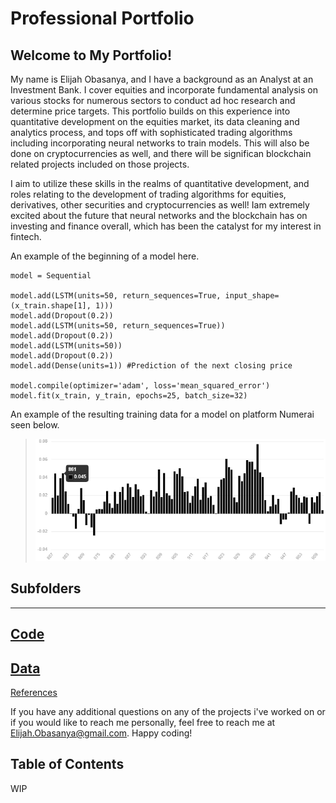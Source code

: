 # Professional Portfolio #

## Welcome to My Portfolio! ##

My name is Elijah Obasanya, and I have a background as an Analyst at an Investment Bank. I cover equities and incorporate fundamental analysis on various stocks for numerous sectors to conduct ad hoc research and determine price targets. This portfolio builds on this experience into quantitative development on the equities market, its data cleaning and analytics process, and tops off with sophisticated trading algorithms including incorporating neural networks to train models. This will also be done on cryptocurrencies as well, and there will be significan blockchain related projects included on those projects. 

I aim to utilize these skills in the realms of quantitative development, and roles relating to the development of trading algorithms for equities, derivatives, other securities and cryptocurrencies as well! Iam extremely excited about the future that neural networks and the blockchain has on investing and finance overall, which has been the catalyst for my interest in fintech. 

An example of the beginning of a model here. 
```
model = Sequential

model.add(LSTM(units=50, return_sequences=True, input_shape=(x_train.shape[1], 1)))
model.add(Dropout(0.2))
model.add(LSTM(units=50, return_sequences=True))
model.add(Dropout(0.2))
model.add(LSTM(units=50))
model.add(Dropout(0.2))
model.add(Dense(units=1)) #Prediction of the next closing price 

model.compile(optimizer='adam', loss='mean_squared_error')
model.fit(x_train, y_train, epochs=25, batch_size=32)  

```
An example of the resulting training data for a model on platform Numerai seen below. 

>![Model Output Results](/modelresults.png)

## Subfolders ##
---
[Code](https://github.com/eobasanya/Professional-Portfolio/tree/main/code)
---
[Data](https://github.com/eobasanya/Professional-Portfolio/tree/main/data)
---
[References](https://github.com/eobasanya/Professional-Portfolio/tree/main/references)


If you have any additional questions on any of the projects i've worked on or if you would like to reach me personally, feel free to reach me at Elijah.Obasanya@gmail.com. Happy coding!  

## Table of Contents ##
WIP